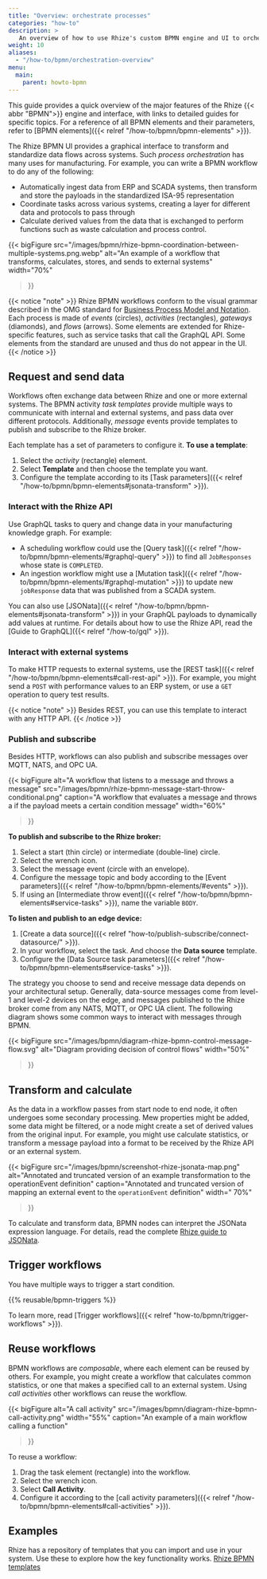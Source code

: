 ```yaml
---
title: "Overview: orchestrate processes"
categories: "how-to"
description: >
   An overview of how to use Rhize's custom BPMN engine and UI to orchestrate workflows.
weight: 10
aliases:
  - "/how-to/bpmn/orchestration-overview"
menu:
  main:
    parent: howto-bpmn
---
```


This guide provides a quick overview of the major features of the Rhize {{< abbr "BPMN">}} engine and interface, with links to detailed guides for specific topics.
For a reference of all BPMN elements and their parameters, refer to [BPMN elements]({{< relref "/how-to/bpmn/bpmn-elements" >}}).

The Rhize BPMN UI provides a graphical interface to transform and standardize data flows across systems.
Such _process orchestration_ has many uses for manufacturing.
For example, you can write a BPMN workflow to do any of the following:
- Automatically ingest data from ERP and SCADA systems, then transform and store the payloads in the standardized ISA-95 representation
- Coordinate tasks across various systems, creating a layer for different data and protocols to pass through
- Calculate derived values from the data that is exchanged to perform functions such as waste calculation and process control.


{{< bigFigure
src="/images/bpmn/rhize-bpmn-coordination-between-multiple-systems.png.webp"
alt="An example of a workflow that transforms, calculates, stores, and sends to external systems"
width="70%"
>}}


{{< notice "note" >}}
Rhize BPMN workflows conform to the visual grammar described in the OMG standard for [Business Process Model and Notation](https://www.omg.org/spec/BPMN/2.0/).
Each process is made of _events_ (circles), _activities_ (rectangles), _gateways_ (diamonds), and _flows_ (arrows).
Some elements are extended for Rhize-specific features, such as service tasks that call the GraphQL API.
Some elements from the standard are unused and thus do not appear in the UI.
{{< /notice  >}}

## Request and send data

Workflows often exchange data between Rhize and one or more external systems.
The BPMN activity _task templates_ provide multiple ways to communicate with internal and external systems,
and pass data over different protocols.
Additionally, _message_ events provide templates to publish and subscribe to the Rhize broker.

Each template has a set of parameters to configure it.
**To use a template**:
1. Select the _activity_ (rectangle) element.
1. Select **Template** and then choose the template you want.
1. Configure the template according to its [Task parameters]({{< relref "/how-to/bpmn/bpmn-elements#jsonata-transform" >}}).

### Interact with the Rhize API

Use GraphQL tasks to query and change data in your manufacturing knowledge graph.
For example:
- A scheduling workflow could use the [Query task]({{< relref "/how-to/bpmn/bpmn-elements/#graphql-query" >}})  to find all `JobResponses` whose state is `COMPLETED`.
- An ingestion workflow might use a [Mutation task]({{< relref "/how-to/bpmn/bpmn-elements/#graphql-mutation" >}}) to update new `jobResponse` data that was published from a SCADA system. 

You can also use [JSONata]({{< relref "/how-to/bpmn/bpmn-elements#jsonata-transform" >}}) in your GraphQL payloads to dynamically add values at runtime.
For details about how to use the Rhize API, read the [Guide to GraphQL]({{< relref "/how-to/gql" >}}).

### Interact with external systems

To make HTTP requests to external systems, use the [REST task]({{< relref "/how-to/bpmn/bpmn-elements#call-rest-api" >}}).
For example, you might send a `POST` with performance values to an ERP system, or use a `GET` operation to query test results.

{{< notice "note" >}}
Besides REST, you can use this template to interact with any HTTP API.
{{< /notice >}}

### Publish and subscribe

Besides HTTP, workflows can also publish and subscribe messages over MQTT, NATS, and OPC UA.

{{< bigFigure
alt="A workflow that listens to a message and throws a message"
src="/images/bpmn/rhize-bpmn-message-start-throw-conditional.png"
caption="A workflow that evaluates a message and throws a if the payload meets a certain condition message"
width="60%"
>}}

**To publish and subscribe to the Rhize broker:**
1. Select a start (thin circle) or intermediate (double-line) circle.
1. Select the wrench icon.
1. Select the message event (circle with an envelope).
1. Configure the message topic and body according to the [Event parameters]({{< relref "/how-to/bpmn/bpmn-elements/#events" >}}).
1. If using an [Intermediate throw event]({{< relref "/how-to/bpmn/bpmn-elements#service-tasks" >}}), name the variable `BODY`.

**To listen and publish to an edge device:**
1. [Create a data source]({{< relref "how-to/publish-subscribe/connect-datasource/" >}}).
1. In your workflow, select the task. And choose the **Data source** template.
1. Configure the [Data Source task parameters]({{< relref "/how-to/bpmn/bpmn-elements#service-tasks" >}}).

The strategy you choose to send and receive message data depends on your architectural setup. 
Generally, data-source messages come from level-1 and level-2 devices on the edge,
and messages published to the Rhize broker come from any NATS, MQTT, or OPC UA client.
The following diagram shows some common ways to interact with messages through BPMN.

{{< bigFigure
src="/images/bpmn/diagram-rhize-bpmn-control-message-flow.svg"
alt="Diagram providing decision of control flows"
width="50%"
>}}

## Transform and calculate

As the data in a workflow passes from start node to end node, it often undergoes some secondary processing.
Mew properties might be added, some data might be filtered, or a node might create a set of derived values from the original input.
For example, you might use calculate statistics, or transform a message payload into a format to be received by the Rhize API or an external system.


{{< bigFigure
src="/images/bpmn/screenshot-rhize-jsonata-map.png"
alt="Annotated and truncated version of an example transformation to the operationEvent definition"
caption="Annotated and truncated version of mapping an external event to the `operationEvent` definition"
width=" 70%"
>}}

To calculate and transform data, BPMN nodes can interpret the JSONata expression language.
For details, read the complete [Rhize guide to JSONata](/how-to/bpmn/use-jsonata).

## Trigger workflows

You have multiple ways to trigger a start condition.

{{% reusable/bpmn-triggers %}}

To learn more, read [Trigger workflows]({{< relref "how-to/bpmn/trigger-workflows" >}}).

## Reuse workflows

BPMN workflows are _composable_, where each element can be reused by others.
For example, you might create a workflow that calculates common statistics, or one that makes a specified call to an external system.
Using _call activities_ other workflows can reuse the workflow.


{{< bigFigure
alt="A call activity"
src="/images/bpmn/diagram-rhize-bpmn-call-activity.png"
width="55%"
caption="An example of a main workflow calling a function"
>}}

To reuse a workflow:
1. Drag the task element (rectangle) into the workflow.
1. Select the wrench icon.
1. Select **Call Activity**.
1. Configure it according to the [call activity parameters]({{< relref "/how-to/bpmn/bpmn-elements#call-activities" >}}).

## Examples
 
Rhize has a repository of templates that you can import and use in your system.
Use these to explore how the key functionality works.
[Rhize BPMN templates](https://github.com/libremfg/bpmn-templates)
 

